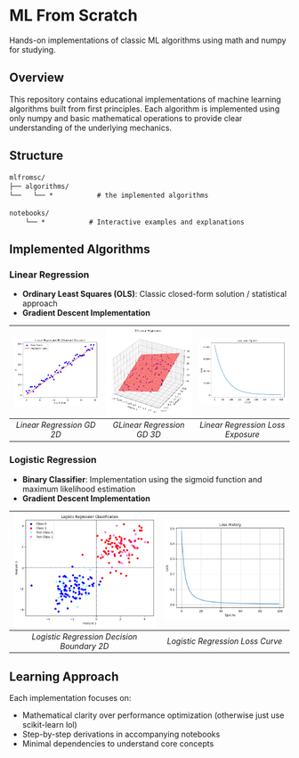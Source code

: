 # ML From Scratch

Hands-on implementations of classic ML algorithms using math and numpy for studying.

## Overview

This repository contains educational implementations of machine learning algorithms built from first principles. Each algorithm is implemented using only numpy and basic mathematical operations to provide clear understanding of the underlying mechanics.

## Structure

```
mlfromsc/
├── algorithms/
└──   └── *           # the implemented algorithms

notebooks/
    └── *           # Interactive examples and explanations
```

## Implemented Algorithms

### Linear Regression

- **Ordinary Least Squares (OLS)**: Classic closed-form solution / statistical approach
- **Gradient Descent Implementation**

| ![Linear Regression GD 2D](images/linreg/2d.png) | ![Linear Regression GD 3D](images/linreg/3d.png) | ![Linear Regression Loss Exposure](images/linreg/loss.png) |
| :----------------------------------------------: | :----------------------------------------------: | :--------------------------------------------------------: |
|            _Linear Regression GD 2D_             |            _GLinear Regression GD 3D_            |             _Linear Regression Loss Exposure_              |

### Logistic Regression

- **Binary Classifier**: Implementation using the sigmoid function and maximum likelihood estimation
- **Gradient Descent Implementation**

| ![Logistic Regression Decision Boundary 2D](images/logreg/2d.png) | ![Logistic Regression Loss Curve](images/logreg/loss.png) |
| :---------------------------------------------------------------: | :-------------------------------------------------------: |
|            _Logistic Regression Decision Boundary 2D_             |             _Logistic Regression Loss Curve_              |

## Learning Approach

Each implementation focuses on:

- Mathematical clarity over performance optimization (otherwise just use scikit-learn lol)
- Step-by-step derivations in accompanying notebooks
- Minimal dependencies to understand core concepts
